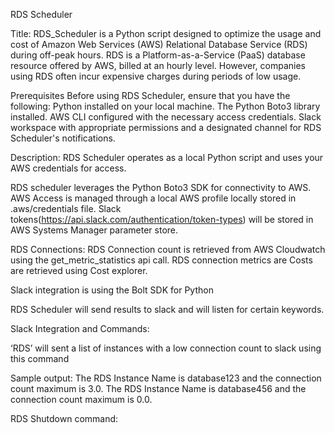 RDS Scheduler

Title: RDS_Scheduler is a Python script designed to optimize the usage and cost of Amazon Web Services (AWS) Relational Database Service (RDS) during off-peak hours. RDS is a Platform-as-a-Service (PaaS) database resource offered by AWS, billed at an hourly level. However, companies using RDS often incur expensive charges during periods of low usage.

Prerequisites
Before using RDS Scheduler, ensure that you have the following:
Python installed on your local machine.
The Python Boto3 library installed.
AWS CLI configured with the necessary access credentials.
Slack workspace with appropriate permissions and a designated channel for RDS Scheduler's notifications.

Description:
RDS Scheduler operates as a local Python script and uses your AWS credentials for access.

RDS scheduler leverages the Python Boto3 SDK for connectivity to AWS.
AWS Access is managed through a local AWS profile locally stored in .aws/credentials file. 
Slack tokens(https://api.slack.com/authentication/token-types) will be stored in AWS Systems Manager parameter store.

RDS Connections:
RDS Connection count is retrieved from AWS Cloudwatch using the get_metric_statistics api call. RDS connection metrics are
Costs are retrieved using Cost explorer.

Slack integration is using the Bolt SDK for Python

RDS Scheduler will send results to slack and will listen for certain keywords.

Slack Integration and Commands:

‘RDS’ will sent a list of instances with a low connection count to slack using this command

Sample output:
The RDS Instance Name is database123 and the connection count maximum is 3.0.
The RDS Instance Name is database456 and the connection count maximum is 0.0.


RDS Shutdown command:


